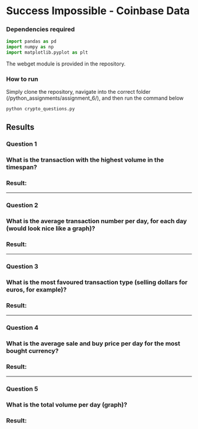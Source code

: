 # Success Impossible  - Coinbase Data
### Dependencies required
```python
import pandas as pd
import numpy as np
import matplotlib.pyplot as plt
```
The webget module is provided in the repository.

### How to run
Simply clone the repository, navigate into the correct folder (/python_assignments/assignment_6/), and then run the command below

```
python crypto_questions.py
```

## Results
### Question 1
### What is the transaction with the highest volume in the timespan?

### Result:

------
### Question 2
### What is the average transaction number per day, for each day (would look nice like a graph)?

### Result:


------
### Question 3
### What is the most favoured transaction type (selling dollars for euros, for example)?

### Result: 

------
### Question 4
### What is the average sale and buy price per day for the most bought currency?

### Result: 

------
### Question 5
### What is the total volume per day (graph)?

### Result:
